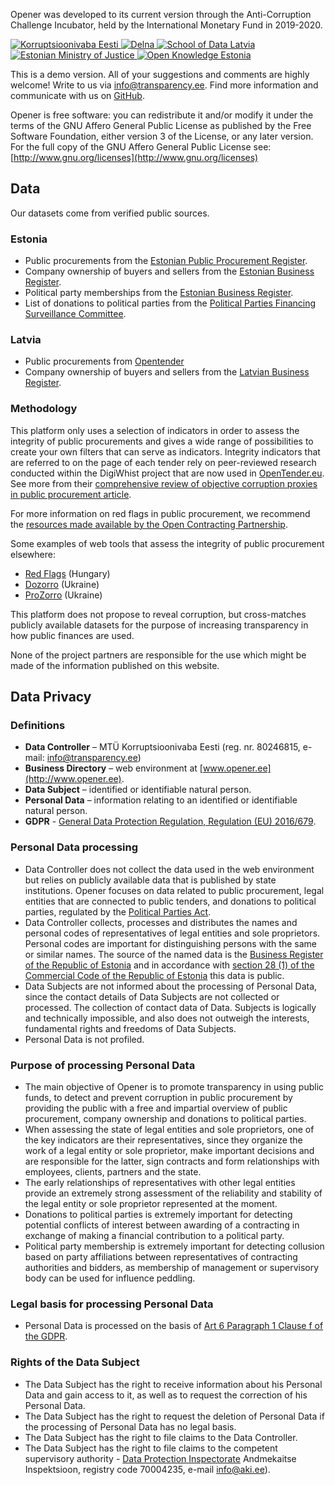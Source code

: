 Opener was developed to its current version through the Anti-Corruption Challenge Incubator, held by the International Monetary Fund in 2019-2020.

<div class="logos">
  <a href="http://www.transparency.ee" class="logo">
    <img alt="Korruptsioonivaba Eesti" src="/assets/kv-logo.png">
  </a>

  <a href="https://delna.lv" id="delna-logo" class="logo">
    <img alt="Delna" src="/assets/delna-logo.png">
  </a>

  <a href="https://lv.schoolofdata.org" id="school-of-data-logo" class="logo">
    <img alt="School of Data Latvia" src="/assets/school-of-data-latvia-logo.png">
  </a>

  <a href="https://www.just.ee" class="logo">
    <img alt="Estonian Ministry of Justice" src="/assets/ministry-of-justice-logo.svg">
  </a>

  <a href="https://okee.ee/" id="okee-logo" class="logo">
    <img alt="Open Knowledge Estonia" src="/assets/okee-logo.png">
  </a>
</div>

This is a demo version. All of your suggestions and comments are highly welcome! Write to us via [info@transparency.ee](mailto:info@transparency.ee). Find more information and communicate with us on [GitHub](https://github.com/TIestonia/opener).

Opener is free software: you can redistribute it and/or modify it under the terms of the GNU Affero General Public License as published by the Free Software Foundation, either version 3 of the License, or any later version. For the full copy of the GNU Affero General Public License see: [http://www.gnu.org/licenses](http://www.gnu.org/licenses)


Data
----
Our datasets come from verified public sources.

### Estonia

- Public procurements from the [Estonian Public Procurement Register](https://riigihanked.riik.ee/).
- Company ownership of buyers and sellers from the [Estonian Business Register](https://ariregister.rik.ee).
- Political party memberships from the [Estonian Business Register](https://ariregister.rik.ee/erakonnad?lang=est).
- List of donations to political parties from the [Political Parties Financing Surveillance Committee](http://www.erjk.ee/).

### Latvia

- Public procurements from [Opentender](https://opentender.eu/lv/)
- Company ownership of buyers and sellers from the [Latvian Business Register](https://www.ur.gov.lv/en/).

### Methodology
This platform only uses a selection of indicators in order to assess the integrity of public procurements and gives a wide range of possibilities to create your own filters that can serve as indicators. Integrity indicators that are referred to on the page of each tender rely on peer-reviewed research conducted within the DigiWhist project that are now used in [OpenTender.eu](http://OpenTender.eu). See more from their [comprehensive review of objective corruption proxies in public procurement article](http://digiwhist.eu/publications/a-comprehensive-review-of-objective-corruption-proxies-in-public-procurement-risky-actors-transactions-and-vehicles-of-rent-extraction/).

For more information on red flags in public procurement, we recommend the [resources made available by the Open Contracting Partnership](https://www.open-contracting.org/resources/red-flags-integrity-giving-green-light-open-data-solutions/).

Some examples of web tools that assess the integrity of public procurement elsewhere:
- [Red Flags](https://www.redflags.eu/) (Hungary)
- [Dozorro](https://dozorro.org/) (Ukraine)
- [ProZorro](https://prozorro.gov.ua/en) (Ukraine)

This platform does not propose to reveal corruption, but cross-matches publicly available datasets for the purpose of increasing transparency in how public finances are used. 

None of the project partners are responsible for the use which might be made of the information published on this website.


Data Privacy
------------
### Definitions

- **Data Controller** – MTÜ Korruptsioonivaba Eesti (reg. nr. 80246815, e-mail: info@transparency.ee)
- **Business Directory** – web environment at [www.opener.ee](http://www.opener.ee).
- **Data Subject** – identified or identifiable natural person.
- **Personal Data** – information relating to an identified or identifiable natural person.
- **GDPR** - [General Data Protection Regulation, Regulation (EU) 2016/679](https://eur-lex.europa.eu/legal-content/EN/TXT/HTML/?uri=CELEX:32016R0679).

### Personal Data processing

- Data Controller does not collect the data used in the web environment but relies on publicly available data that is published by state institutions. Opener focuses on data related to public procurement, legal entities that are connected to public tenders, and donations to political parties, regulated by the [Political Parties Act](https://www.riigiteataja.ee/en/eli/513042015011/consolide). 
- Data Controller collects, processes and distributes the names and personal codes of representatives of legal entities and sole proprietors. Personal codes are important for distinguishing persons with the same or similar names. The source of the named data is the [Business Register of the Republic of Estonia](https://ariregister.rik.ee/index?lang=eng) and in accordance with [section 28 (1) of the Commercial Code of the Republic of Estonia](https://www.riigiteataja.ee/en/eli/ee/523072020002/consolide/current#para28) this data is public.
- Data Subjects are not informed about the processing of Personal Data, since the contact details of Data Subjects are not collected or processed. The collection of contact data of Data. Subjects is logically and technically impossible, and also does not outweigh the interests, fundamental rights and freedoms of Data Subjects.
- Personal Data is not profiled.

### Purpose of processing Personal Data

- The main objective of Opener is to promote transparency in using public funds, to detect and prevent corruption in public procurement by providing the public with a free and impartial overview of public procurement, company ownership and donations to political parties.
- When assessing the state of legal entities and sole proprietors, one of the key indicators are their representatives, since they organize the work of a legal entity or sole proprietor, make important decisions and are responsible for the latter, sign contracts and form relationships with employees, clients, partners and the state.
- The early relationships of representatives with other legal entities provide an extremely strong assessment of the reliability and stability of the legal entity or sole proprietor represented at the moment.
- Donations to political parties is extremely important for detecting potential conflicts of interest between awarding of a contracting in exchange of making a financial contribution to a political party.
- Political party membership is extremely important for detecting collusion based on party affiliations between representatives of contracting authorities and bidders, as membership of management or supervisory body can be used for influence peddling.

### Legal basis for processing Personal Data

- Personal Data is processed on the basis of [Art 6 Paragraph 1 Clause f of the GDPR](https://eur-lex.europa.eu/legal-content/EN/TXT/HTML/?uri=CELEX:32016R0679#d1e1888-1-1).

### Rights of the Data Subject

- The Data Subject has the right to receive information about his Personal Data and gain access to it, as well as to request the correction of his Personal Data.
- The Data Subject has the right to request the deletion of Personal Data if the processing of Personal Data has no legal basis.
- The Data Subject has the right to file claims to the Data Controller.
- The Data Subject has the right to file claims to the competent supervisory authority - [Data Protection Inspectorate](http://www.aki.ee/en) Andmekaitse Inspektsioon, registry code 70004235, e-mail info@aki.ee).
